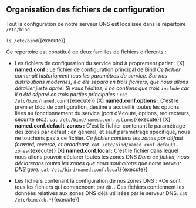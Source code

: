 ## Organisation des fichiers de configuration

Tout la configuration de notre serveur DNS est localisée dans le répertoire `/etc/bind`

`ls /etc/bind`{{execute}}

Ce répertoire est constitué de deux familles de fichiers différents : 
- Les fichiers de configuration du service bind à proprement parler :
  [X] **named.conf :** Le fichier de configuration principal de Bind
      *Ce fichier contenait historiqment tous les paramètres du service. Sur nos distributions modernes, il a été sépara en trois fichiers, que nous allons détailler juste après. Si vous l'éditez, il ne contiens que trois `include` car il a été séparé en trois parties principales :*
`cat /etc/bind/named.conf`{{execute}}
  [X] **named.conf.options :** C'est le premier bloc de configuration, destiné a accueillir toutes les options liées au fonctionnement du service (port d'écoute, options, redirecteurs, sécurité etc.).
`cat /etc/bind/named.conf.options`{{execute}}
  [X] **named.conf.default-zones :** C'est le fichier contenant le paramétrage des zones par défaut : en général, et sauf paramétrage spécifique, nous ne touchons pas à ce fichier.
      *Ce fichier contiens les zones par défaut forward, reverse, et broadcast.*
`cat /etc/bind/named.conf.default-zones`{{execute}}
  [X] **named.conf.local :** C'est le fichier dans lequel nous allons pouvoir déclarer toutes les zones DNS
      *Dans ce fichier, nous déclarerons toutes les zones que nous souhaitons que notre serveur DNS gère.*
`cat /etc/bind/named.conf.local`{{execute}}

- Les fichiers contenant la configuration de nos zones DNS :
  *Ce sont tous les fichiers qui commencent par `db.`. Ces fichiers contiennent les données relatives aux zones DNS déjà utilisées par le serveur DNS.
`cat /etc/bind/db.*`{{execute}}



